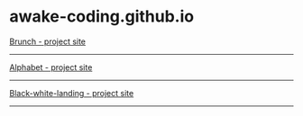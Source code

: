 # awake-coding.github.io
[Brunch - project site](https://awake-coding.github.io/brunch/)
<hr/>

[Alphabet - project site](https://awake-coding.github.io/alphabet/)
<hr/>

[Black-white-landing - project site](https://awake-coding.github.io/black-white-landing/)
<hr/>